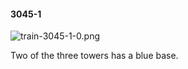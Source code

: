#### 3045-1
![train-3045-1-0.png](https://github.com/lil-lab/nlvr/raw/master/nlvr/train/images/11/train-3045-1-0.png "train-3045-1-0.png")

Two of the three towers has a blue base.